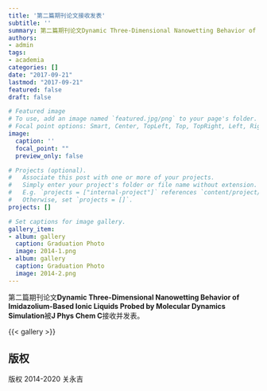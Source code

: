 ```yaml
---
title: '第二篇期刊论文接收发表'
subtitle: ''
summary: 第二篇期刊论文Dynamic Three-Dimensional Nanowetting Behavior of Imidazolium-Based Ionic Liquids Probed by Molecular Dynamics Simulation被J Phys Chem C接收并发表。
authors:
- admin
tags:
- academia
categories: []
date: "2017-09-21"
lastmod: "2017-09-21"
featured: false
draft: false

# Featured image
# To use, add an image named `featured.jpg/png` to your page's folder.
# Focal point options: Smart, Center, TopLeft, Top, TopRight, Left, Right, BottomLeft, Bottom, BottomRight
image:
  caption: ''
  focal_point: ""
  preview_only: false

# Projects (optional).
#   Associate this post with one or more of your projects.
#   Simply enter your project's folder or file name without extension.
#   E.g. `projects = ["internal-project"]` references `content/project/deep-learning/index.md`.
#   Otherwise, set `projects = []`.
projects: []

# Set captions for image gallery.
gallery_item:
- album: gallery
  caption: Graduation Photo
  image: 2014-1.png
- album: gallery
  caption: Graduation Photo
  image: 2014-2.png
---
```


第二篇期刊论文**Dynamic Three-Dimensional Nanowetting Behavior of Imidazolium-Based Ionic Liquids Probed by Molecular Dynamics Simulation**被**J Phys Chem C**接收并发表。

{{< gallery >}}

## 版权

版权 2014-2020 关永吉

